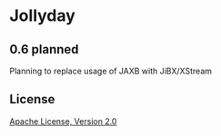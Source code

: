 Jollyday
========

## 0.6 planned
Planning to replace usage of JAXB with JiBX/XStream

## License

[Apache License, Version 2.0](LICENSE.md)
